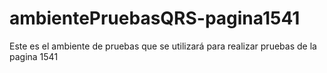 # ambientePruebasQRS-pagina1541
Este es el ambiente de pruebas que se utilizará para realizar pruebas de la pagina 1541
